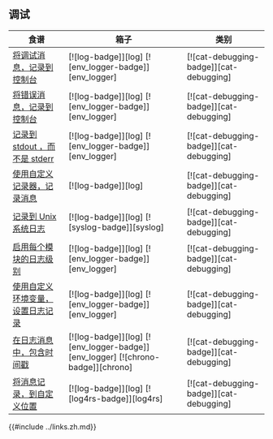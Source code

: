 ## 调试

| 食谱                                                    | 箱子                                                                            | 类别                                    |
| ------------------------------------------------------- | ------------------------------------------------------------------------------- | --------------------------------------- |
| [将调试消息，记录到控制台][ex-log-debug]                | [![log-badge]][log] [![env_logger-badge]][env_logger]                           | [![cat-debugging-badge]][cat-debugging] |
| [将错误消息，记录到控制台][ex-log-error]                | [![log-badge]][log] [![env_logger-badge]][env_logger]                           | [![cat-debugging-badge]][cat-debugging] |
| [记录到 stdout ，而不是 stderr][ex-log-stdout]          | [![log-badge]][log] [![env_logger-badge]][env_logger]                           | [![cat-debugging-badge]][cat-debugging] |
| [使用自定义记录器，记录消息][ex-log-custom-logger]      | [![log-badge]][log]                                                             | [![cat-debugging-badge]][cat-debugging] |
| [记录到 Unix 系统日志][ex-log-syslog]                   | [![log-badge]][log] [![syslog-badge]][syslog]                                   | [![cat-debugging-badge]][cat-debugging] |
| [启用每个模块的日志级别][ex-log-mod]                    | [![log-badge]][log] [![env_logger-badge]][env_logger]                           | [![cat-debugging-badge]][cat-debugging] |
| [使用自定义环境变量，设置日志记录][ex-log-env-variable] | [![log-badge]][log] [![env_logger-badge]][env_logger]                           | [![cat-debugging-badge]][cat-debugging] |
| [在日志消息中，包含时间戳][ex-log-timestamp]            | [![log-badge]][log] [![env_logger-badge]][env_logger] [![chrono-badge]][chrono] | [![cat-debugging-badge]][cat-debugging] |
| [将消息记录，到自定义位置][ex-log-custom]               | [![log-badge]][log] [![log4rs-badge]][log4rs]                                   | [![cat-debugging-badge]][cat-debugging] |

[ex-log-debug]: development_tools/debugging/log.zh.html#log-a-debug-message-to-the-console
[ex-log-error]: development_tools/debugging/log.zh.html#log-an-error-message-to-the-console
[ex-log-stdout]: development_tools/debugging/log.zh.html#log-to-stdout-instead-of-stderr
[ex-log-custom-logger]: development_tools/debugging/log.zh.html#log-messages-with-a-custom-logger
[ex-log-syslog]: development_tools/debugging/log.zh.html#log-to-the-unix-syslog
[ex-log-mod]: development_tools/debugging/config_log.zh.html#enable-log-levels-per-module
[ex-log-env-variable]: development_tools/debugging/config_log.zh.html#use-a-custom-environment-variable-to-set-up-logging
[ex-log-timestamp]: development_tools/debugging/config_log.zh.html#include-timestamp-in-log-messages
[ex-log-custom]: development_tools/debugging/config_log.zh.html#log-messages-to-a-custom-location

{{#include ../links.zh.md}}
